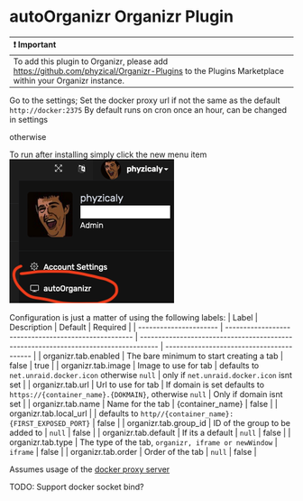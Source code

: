 # autoOrganizr Organizr Plugin

| :exclamation: Important                                                                                                                             |
| :-------------------------------------------------------------------------------------------------------------------------------------------------- |
| To add this plugin to Organizr, please add <https://github.com/phyzical/Organizr-Plugins> to the Plugins Marketplace within your Organizr instance. |

Go to the settings;
Set the docker proxy url if not the same as the default `http://docker:2375`
By default runs on cron once an hour, can be changed in settings

otherwise

To run after installing simply click the new menu item
![alt text](images/menu_item.png)

Configuration is just a matter of using the following labels:
| Label                  | Description                                          | Default                                                                             | Required                                  |
| ---------------------- | ---------------------------------------------------- | ----------------------------------------------------------------------------------- | ----------------------------------------- |
| organizr.tab.enabled   | The bare minimum to start creating a tab             | false                                                                               | true                                      |
| organizr.tab.image     | Image to use for tab                                 | defaults to `net.unraid.docker.icon` otherwise `null`                               | only if `net.unraid.docker.icon` isnt set |
| organizr.tab.url       | Url to use for tab                                   | If domain is set defaults to `https://{container_name}.{DOKMAIN}`, otherwise `null` | Only if domain isnt set                   |
| organizr.tab.name      | Name for the tab                                     | {container_name}                                                                    | false                                     |
| organizr.tab.local_url |                                                      | defaults to `http//{container_name}:{FIRST_EXPOSED_PORT}`                           | false                                     |
| organizr.tab.group_id  | ID of the group to be added to                       | `null`                                                                              | false                                     |
| organizr.tab.default   | If its a default                                     | `null`                                                                              | false                                     |
| organizr.tab.type      | The type of the tab, `organizr, iframe or newWindow` | `iframe`                                                                            | false                                     |
| organizr.tab.order     | Order of the tab                                     | `null`                                                                              | false                                     |

Assumes usage of the [docker proxy server](https://github.com/linuxserver/docker-socket-proxy)

TODO:
Support docker socket bind?
